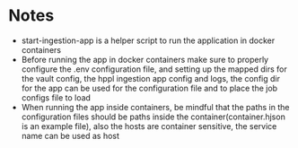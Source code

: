 # **Notes**

- start-ingestion-app is a helper script to run the application in docker containers
- Before running the app in docker containers make sure to properly configure the .env configuration file, and setting up the mapped dirs for the vault config, the hppl ingestion app config and logs, the config dir for the app can be used for the configuration file and to place the job configs file to load
- When running the app inside containers, be mindful that the paths in the configuration files should be paths inside the container(container.hjson is an example file), also the hosts are container sensitive, the service name can be used as host